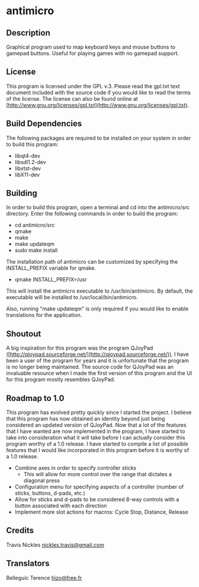 # antimicro

## Description

Graphical program used to map keyboard keys and mouse buttons to gamepad buttons.
Useful for playing games with no gamepad support.

## License

This program is licensed under the GPL v.3. Please read the gpl.txt text document
included with the source code if you would like to read the terms of the license.
The license can also be found online at [http://www.gnu.org/licenses/gpl.txt](http://www.gnu.org/licenses/gpl.txt).


## Build Dependencies

The following packages are required to be installed on your system in order to build this program:

* libqt4-dev
* libsdl1.2-dev
* libxtst-dev
* libX11-dev


## Building

In order to build this program, open a terminal and cd into the antimicro/src directory.
Enter the following commands in order to build the program:

* cd antimicro/src
* qmake
* make
* make updateqm
* sudo make install

The installation path of antimicro can be customized by specifying the INSTALL_PREFIX variable for qmake.

* qmake INSTALL_PREFIX=/usr

This will install the antimicro executable to /usr/bin/antimicro.
By default, the executable will be installed to /usr/local/bin/antimicro.

Also, running "make updateqm" is only required if you would like to enable translations
for the application.

## Shoutout

A big inspiration for this program was the program QJoyPad ([http://qjoypad.sourceforge.net/](http://qjoypad.sourceforge.net/)).
I have been a user of the program for years and it is unfortunate that the program is no longer being maintained.
The source code for QJoyPad was an invaluable resource when I made the first version of this program and the UI for this program mostly resembles QJoyPad.

## Roadmap to 1.0

This program has evolved pretty quickly since I started the project. I believe that
this program has now obtained an identity beyond just being considered an updated version of
QJoyPad. Now that a lot of the features that I have wanted are now implemented in the program,
I have started to take into consideration what it will take before I can actually consider this program
worthy of a 1.0 release. I have started to compile a list of possible features that I would
like incorporated in this program before it is worthy of a 1.0 release.

* Combine axes in order to specify controller sticks
	* This will allow for more control over the range that dictates a diagonal press
* Configuration menu for specifying aspects of a controller (number of sticks, buttons, d-pads, etc.)
* Allow for sticks and d-pads to be considered 8-way controls with a button associated
with each direction
* Implement more slot actions for macros: Cycle Stop, Distance, Release

## Credits

Travis Nickles <nickles.travis@gmail.com>

## Translators

Belleguic Terence <hizo@free.fr>
